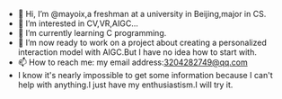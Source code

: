 - 👋 Hi, I’m @mayoix,a freshman at a university in Beijing,major in CS.
- 👀 I’m interested in CV,VR,AIGC...
- 🌱 I’m currently learning C programming.
- 💞️ I’m now ready to work on a project about creating a personalized interaction model with AIGC.But I have no idea how to start with.
- 📫 How to reach me: my email address:3204282749@qq.com
- I know it's nearly impossible to get some information because I can't help with anything.I just have my enthusiastism.I will try it.
<!---
mayoix/mayoix is a ✨ special ✨ repository because its `README.md` (this file) appears on your GitHub profile.
You can click the Preview link to take a look at your changes.
--->
